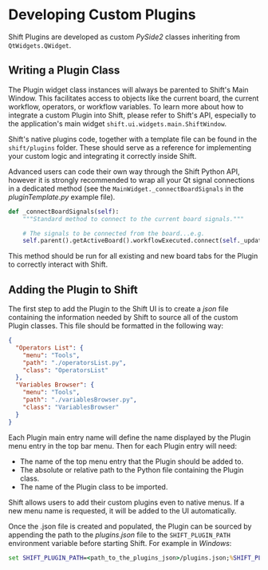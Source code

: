 # Developing Custom Plugins

Shift Plugins are developed as custom *PySide2* classes inheriting from `QtWidgets.QWidget`.

## Writing a Plugin Class

The Plugin widget class instances will always be parented to Shift's Main Window. This facilitates access to objects like the current board, the current workflow, operators, or workflow variables. To learn more about how to integrate a custom Plugin into Shift, please refer to Shift's API, especially to the application's main widget `shift.ui.widgets.main.ShiftWindow`. 

Shift's native plugins code, together with a template file can be found in the `shift/plugins` folder. These should serve as a reference for implementing your custom logic and integrating it correctly inside Shift.

Advanced users can code their own way through the Shift Python API, however it is strongly recommended to wrap all your Qt signal connections in a dedicated method (see the `MainWidget._connectBoardSignals` in the *pluginTemplate.py* example file).

```python
def _connectBoardSignals(self):
    """Standard method to connect to the current board signals."""

    # The signals to be connected from the board...e.g.
    self.parent().getActiveBoard().workflowExecuted.connect(self._updateContent)
```

This method should be run for all existing and new board tabs for the Plugin to correctly interact with Shift.

## Adding the Plugin to Shift

The first step to add the Plugin to the Shift UI is to create a *json* file containing the information needed by Shift to source all of the custom Plugin classes. This file should be formatted in the following way:

```json
{
  "Operators List": {
    "menu": "Tools",
    "path": "./operatorsList.py",
    "class": "OperatorsList"
  },
  "Variables Browser": {
    "menu": "Tools",
    "path": "./variablesBrowser.py",
    "class": "VariablesBrowser"
  }
}
```

Each Plugin main entry name will define the name displayed by the Plugin menu entry in the top bar menu. Then for each Plugin entry will need:

- The name of the top menu entry that the Plugin should be added to.
- The absolute or relative path to the Python file containing the Plugin class.
- The name of the Plugin class to be imported.

Shift allows users to add their custom plugins even to native menus. If a new menu name is requested, it will be added to the UI automatically.

Once the .json file is created and populated, the Plugin can be sourced by appending the path to the *plugins.json* file to the `SHIFT_PLUGIN_PATH` environment variable before starting Shift. For example in *Windows*:

```cmd
set SHIFT_PLUGIN_PATH=<path_to_the_plugins_json>/plugins.json;%SHIFT_PLUGIN_PATH%
```
